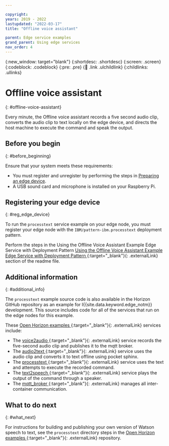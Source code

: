 ```yaml
---

copyright:
years: 2019 - 2022
lastupdated: "2022-03-17"
title: "Offline voice assistant"

parent: Edge service examples
grand_parent: Using edge services
nav_order: 4
---
```


{:new_window: target="blank"}
{:shortdesc: .shortdesc}
{:screen: .screen}
{:codeblock: .codeblock}
{:pre: .pre}
{:child: .link .ulchildlink}
{:childlinks: .ullinks}

# Offline voice assistant
{: #offline-voice-assistant}

Every minute, the Offline voice assistant records a five second audio clip, converts the audio clip to text locally on the edge device, and directs the host machine to execute the command and speak the output. 

## Before you begin
{: #before_beginning}

Ensure that your system meets these requirements:

* You must register and unregister by performing the steps in [Preparing an edge device](../installing/adding_devices.md).
* A USB sound card and microphone is installed on your Raspberry Pi. 

## Registering your edge device
{: #reg_edge_device}

To run the `processtext` service example on your edge node, you must register your edge node with the `IBM/pattern-ibm.processtext` deployment pattern. 

Perform the steps in the Using the Offline Voice Assistant Example Edge Service with Deployment Pattern [Using the Offline Voice Assistant Example Edge Service with Deployment Pattern ](https://github.com/open-horizon/examples/tree/master/edge/services/processtext#-using-the-offline-voice-assistant-example-edge-service-with-deployment-pattern){:target="_blank"}{: .externalLink} section of the readme file.

## Additional information
{: #additional_info}

The `processtext` example source code is also available in the Horizon GitHub repository as an example for I{{site.data.keyword.edge_notm}} development. This source includes  code for all of the services that run on the edge nodes for this example. 

These [Open Horizon examples ](https://github.com/open-horizon/examples/tree/master/edge/services/voice2audio){:target="_blank"}{: .externalLink} services include:

* The [voice2audio ](https://github.com/open-horizon/examples/tree/master/edge/services/voice2audio){:target="_blank"}{: .externalLink} service records the five-second audio clip and publishes it to the mqtt broker.
* The [audio2text ](https://github.com/open-horizon/examples/tree/master/edge/services/audio2text){:target="_blank"}{: .externalLink} service uses the audio clip and converts it to text offline using pocket sphinx.
* The [processtext ](https://github.com/open-horizon/examples/tree/master/edge/services/processtext){:target="_blank"}{: .externalLink} service uses the text and attempts to execute the recorded command.
* The [text2speech ](https://github.com/open-horizon/examples/tree/master/edge/services/text2speech){:target="_blank"}{: .externalLink} service plays the output of the command through a speaker.
* The [mqtt_broker ](https://github.com/open-horizon/examples/tree/master/edge/services/mqtt_broker){:target="_blank"}{: .externalLink} manages all inter-container communication.

## What to do next
{: #what_next}

For instructions for building and publishing your own version of Watson speech to text, see the `processtext` directory steps in the [Open Horizon examples ](https://github.com/open-horizon/examples/blob/master/edge/services/processtext/CreateService.md#-building-and-publishing-your-own-version-of-the-offline-voice-assistant-edge-service){:target="_blank"}{: .externalLink} repository. 
